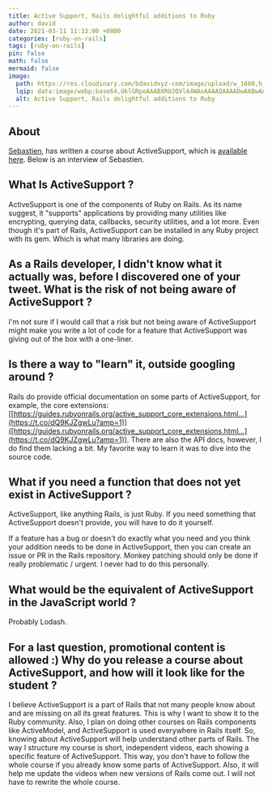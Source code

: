 ```yaml
---
title: Active Support, Rails delightful additions to Ruby
author: david
date: 2021-03-11 11:33:00 +0800
categories: [ruby-on-rails]
tags: [ruby-on-rails]
pin: false
math: false
mermaid: false
image:
  path: https://res.cloudinary.com/bdavidxyz-com/image/upload/w_1600,h_836,q_100/l_text:Karla_72_bold:Active%20Support%20%20Rails%20delightful%20additions%20to%20Ruby,co_rgb:ffe4e6,c_fit,w_1400,h_240/fl_layer_apply,g_south_west,x_100,y_180/l_text:Karla_48:A%20Ruby-on-Rails%20tutorial,co_rgb:ffe4e680,c_fit,w_1400/fl_layer_apply,g_south_west,x_100,y_100/newblog/globals/bg_me.jpg
  lqip: data:image/webp;base64,UklGRpoAAABXRUJQVlA4WAoAAAAQAAAADwAABwAAQUxQSDIAAAARL0AmbZurmr57yyIiqE8oiG0bejIYEQTgqiDA9vqnsUSI6H+oAERp2HZ65qP/VIAWAFZQOCBCAAAA8AEAnQEqEAAIAAVAfCWkAALp8sF8rgRgAP7o9FDvMCkMde9PK7euH5M1m6VWoDXf2FkP3BqV0ZYbO6NA/VFIAAAA
  alt: Active Support, Rails delightful additions to Ruby
---
```


## About 

[Sebastien](https://twitter.com/websebdev), has written a course about ActiveSupport, which is [available here](https://courses.webseb.dev/activesupport-the-unnocited-power-behind-rails). Below is an interview of Sebastien.

## What Is ActiveSupport ? 

ActiveSupport is one of the components of Ruby on Rails. As its name suggest, it "supports" applications by providing many utilities like encrypting, querying data, callbacks, security utilities, and a lot more. Even though it's part of Rails, ActiveSupport can be installed in any Ruby project with its gem. Which is what many libraries are doing. 

##  As a Rails developer, I didn't know what it actually was, before I discovered one of your tweet. What is the risk of **not** being aware of ActiveSupport ? 

I'm not sure if I would call that a risk but not being aware of ActiveSupport might make you write a lot of code for a feature that ActiveSupport was giving out of the box with a one-liner. 

##  Is there a way to "learn" it, outside googling around ? 

Rails do provide official documentation on some parts of ActiveSupport, for example, the core extensions: [[https://guides.rubyonrails.org/active_support_core_extensions.html…](https://t.co/dQ9KJZgwLu?amp=1)]([https://guides.rubyonrails.org/active_support_core_extensions.html…](https://t.co/dQ9KJZgwLu?amp=1)). There are also the API docs, however, I do find them lacking a bit. My favorite way to learn it was to dive into the source code. 

##  What if you need a function that does not yet exist in ActiveSupport ? 

ActiveSupport, like anything Rails, is just Ruby. If you need something that ActiveSupport doesn't provide, you will have to do it yourself. 

If a feature has a bug or doesn't do exactly what you need and you think your addition needs to be done in ActiveSupport, then  you can create an issue or PR in the Rails repository. Monkey patching should only be done if really problematic / urgent. I never had to do this personally.

## What would be the equivalent of ActiveSupport in the JavaScript world ? 

Probably Lodash. 

## For a last question, promotional content is allowed :) Why do you release a course about ActiveSupport, and how will it look like for the student ? 

I believe ActiveSupport is a part of Rails that not many people know about and are missing on all its great features. This is why I want to show it to the Ruby community. Also, I plan on doing other courses on Rails components like ActiveModel, and ActiveSupport is used everywhere in Rails itself. So, knowing about ActiveSupport will help understand other parts of Rails. The way I structure my course is short, independent videos, each showing a specific feature of ActiveSupport. This way, you don't have to follow the whole course if you already know some parts of ActiveSupport. Also, it will help me update the videos when new versions of Rails come out. I will not have to rewrite the whole course.